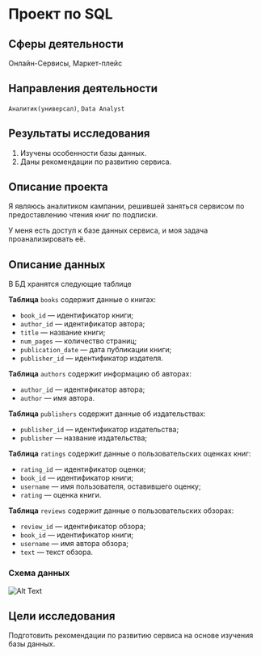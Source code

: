 # Проект по SQL
## Сферы деятельности
Онлайн-Сервисы, Маркет-плейс
## Направления деятельности
`Аналитик(универсал)`, `Data Analyst`

## Результаты исследования
1. Изучены особенности базы данных.
2. Даны рекомендации по развитию сервиса.


## Описание проекта

Я являюсь аналитиком кампании, решившей заняться сервисом по предоставлению чтения книг по подписки.

У меня есть доступ к базе данных сервиса, и моя задача проанализировать её.

## Описание данных

В БД хранятся следующие таблице

**Таблица** `books` cодержит данные о книгах:
+ `book_id` — идентификатор книги;
+ `author_id` — идентификатор автора;
+ `title` — название книги;
+ `num_pages` — количество страниц;
+ `publication_date` — дата публикации книги;
+ `publisher_id` — идентификатор издателя.

**Таблица** `authors` содержит информацию об авторах:
+ `author_id` — идентификатор автора;
+ `author` — имя автора.

**Таблица** `publishers` содержит данные об издательствах:
+ `publisher_id` — идентификатор издательства;
+ `publisher` — название издательства;

**Таблица** `ratings` cодержит данные о пользовательских оценках книг:
+ `rating_id` — идентификатор оценки;
+ `book_id` — идентификатор книги;
+ `username` — имя пользователя, оставившего оценку;
+ `rating` — оценка книги.

**Таблица** `reviews` cодержит данные о пользовательских обзорах:

+ `review_id` — идентификатор обзора;
+ `book_id` — идентификатор книги;
+ `username` — имя автора обзора;
+ `text` — текст обзора.

### Схема данных

![Alt Text](https://pictures.s3.yandex.net/resources/scheme_1589269096.png)

## Цели исследования

Подготовить рекомендации по развитию сервиса на основе изучения базы данных.
